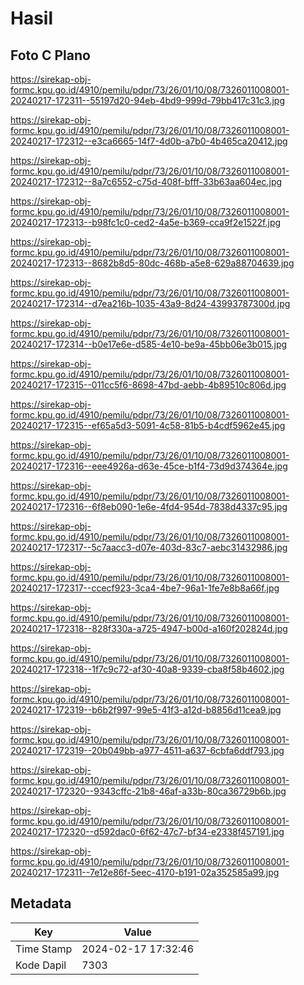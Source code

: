 # Hasil

## Foto C Plano

https://sirekap-obj-formc.kpu.go.id/4910/pemilu/pdpr/73/26/01/10/08/7326011008001-20240217-172311--55197d20-94eb-4bd9-999d-79bb417c31c3.jpg

https://sirekap-obj-formc.kpu.go.id/4910/pemilu/pdpr/73/26/01/10/08/7326011008001-20240217-172312--e3ca6665-14f7-4d0b-a7b0-4b465ca20412.jpg

https://sirekap-obj-formc.kpu.go.id/4910/pemilu/pdpr/73/26/01/10/08/7326011008001-20240217-172312--8a7c6552-c75d-408f-bfff-33b63aa604ec.jpg

https://sirekap-obj-formc.kpu.go.id/4910/pemilu/pdpr/73/26/01/10/08/7326011008001-20240217-172313--b98fc1c0-ced2-4a5e-b369-cca9f2e1522f.jpg

https://sirekap-obj-formc.kpu.go.id/4910/pemilu/pdpr/73/26/01/10/08/7326011008001-20240217-172313--8682b8d5-80dc-468b-a5e8-629a88704639.jpg

https://sirekap-obj-formc.kpu.go.id/4910/pemilu/pdpr/73/26/01/10/08/7326011008001-20240217-172314--d7ea216b-1035-43a9-8d24-43993787300d.jpg

https://sirekap-obj-formc.kpu.go.id/4910/pemilu/pdpr/73/26/01/10/08/7326011008001-20240217-172314--b0e17e6e-d585-4e10-be9a-45bb06e3b015.jpg

https://sirekap-obj-formc.kpu.go.id/4910/pemilu/pdpr/73/26/01/10/08/7326011008001-20240217-172315--011cc5f6-8698-47bd-aebb-4b89510c806d.jpg

https://sirekap-obj-formc.kpu.go.id/4910/pemilu/pdpr/73/26/01/10/08/7326011008001-20240217-172315--ef65a5d3-5091-4c58-81b5-b4cdf5962e45.jpg

https://sirekap-obj-formc.kpu.go.id/4910/pemilu/pdpr/73/26/01/10/08/7326011008001-20240217-172316--eee4926a-d63e-45ce-b1f4-73d9d374364e.jpg

https://sirekap-obj-formc.kpu.go.id/4910/pemilu/pdpr/73/26/01/10/08/7326011008001-20240217-172316--6f8eb090-1e6e-4fd4-954d-7838d4337c95.jpg

https://sirekap-obj-formc.kpu.go.id/4910/pemilu/pdpr/73/26/01/10/08/7326011008001-20240217-172317--5c7aacc3-d07e-403d-83c7-aebc31432986.jpg

https://sirekap-obj-formc.kpu.go.id/4910/pemilu/pdpr/73/26/01/10/08/7326011008001-20240217-172317--ccecf923-3ca4-4be7-96a1-1fe7e8b8a66f.jpg

https://sirekap-obj-formc.kpu.go.id/4910/pemilu/pdpr/73/26/01/10/08/7326011008001-20240217-172318--828f330a-a725-4947-b00d-a160f202824d.jpg

https://sirekap-obj-formc.kpu.go.id/4910/pemilu/pdpr/73/26/01/10/08/7326011008001-20240217-172318--1f7c9c72-af30-40a8-9339-cba8f58b4602.jpg

https://sirekap-obj-formc.kpu.go.id/4910/pemilu/pdpr/73/26/01/10/08/7326011008001-20240217-172319--b6b2f997-99e5-41f3-a12d-b8856d11cea9.jpg

https://sirekap-obj-formc.kpu.go.id/4910/pemilu/pdpr/73/26/01/10/08/7326011008001-20240217-172319--20b049bb-a977-4511-a637-6cbfa6ddf793.jpg

https://sirekap-obj-formc.kpu.go.id/4910/pemilu/pdpr/73/26/01/10/08/7326011008001-20240217-172320--9343cffc-21b8-46af-a33b-80ca36729b6b.jpg

https://sirekap-obj-formc.kpu.go.id/4910/pemilu/pdpr/73/26/01/10/08/7326011008001-20240217-172320--d592dac0-6f62-47c7-bf34-e2338f457191.jpg

https://sirekap-obj-formc.kpu.go.id/4910/pemilu/pdpr/73/26/01/10/08/7326011008001-20240217-172311--7e12e86f-5eec-4170-b191-02a352585a99.jpg


## Metadata

| Key        | Value               |
| ---------- | ------------------- |
| Time Stamp | 2024-02-17 17:32:46 |
| Kode Dapil | 7303                |



